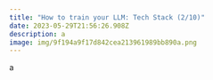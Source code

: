 ```yaml
---
title: "How to train your LLM: Tech Stack (2/10)"
date: 2023-05-29T21:56:26.908Z
description: a
image: img/9f194a9f17d842cea213961989bb890a.png
---
```

a